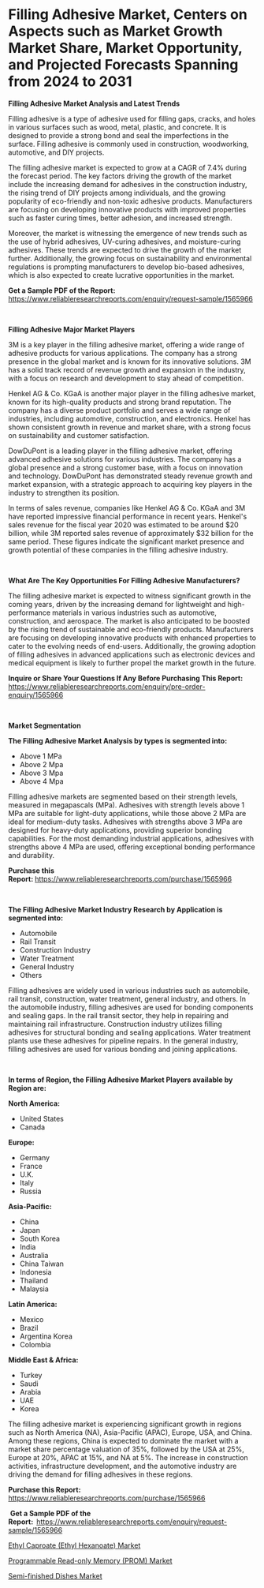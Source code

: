 <p><h1>Filling Adhesive Market, Centers on Aspects such as Market Growth Market Share, Market Opportunity, and Projected Forecasts Spanning from 2024 to 2031</h1></p><p><strong>Filling Adhesive Market Analysis and Latest Trends</strong></p>
<p><p>Filling adhesive is a type of adhesive used for filling gaps, cracks, and holes in various surfaces such as wood, metal, plastic, and concrete. It is designed to provide a strong bond and seal the imperfections in the surface. Filling adhesive is commonly used in construction, woodworking, automotive, and DIY projects.</p><p>The filling adhesive market is expected to grow at a CAGR of 7.4% during the forecast period. The key factors driving the growth of the market include the increasing demand for adhesives in the construction industry, the rising trend of DIY projects among individuals, and the growing popularity of eco-friendly and non-toxic adhesive products. Manufacturers are focusing on developing innovative products with improved properties such as faster curing times, better adhesion, and increased strength.</p><p>Moreover, the market is witnessing the emergence of new trends such as the use of hybrid adhesives, UV-curing adhesives, and moisture-curing adhesives. These trends are expected to drive the growth of the market further. Additionally, the growing focus on sustainability and environmental regulations is prompting manufacturers to develop bio-based adhesives, which is also expected to create lucrative opportunities in the market.</p></p>
<p><strong>Get a Sample PDF of the Report:&nbsp;</strong> <a href="https://www.reliableresearchreports.com/enquiry/request-sample/1565966">https://www.reliableresearchreports.com/enquiry/request-sample/1565966</a></p>
<p>&nbsp;</p>
<p><strong>Filling Adhesive Major Market Players</strong></p>
<p><p>3M is a key player in the filling adhesive market, offering a wide range of adhesive products for various applications. The company has a strong presence in the global market and is known for its innovative solutions. 3M has a solid track record of revenue growth and expansion in the industry, with a focus on research and development to stay ahead of competition.</p><p>Henkel AG & Co. KGaA is another major player in the filling adhesive market, known for its high-quality products and strong brand reputation. The company has a diverse product portfolio and serves a wide range of industries, including automotive, construction, and electronics. Henkel has shown consistent growth in revenue and market share, with a strong focus on sustainability and customer satisfaction.</p><p>DowDuPont is a leading player in the filling adhesive market, offering advanced adhesive solutions for various industries. The company has a global presence and a strong customer base, with a focus on innovation and technology. DowDuPont has demonstrated steady revenue growth and market expansion, with a strategic approach to acquiring key players in the industry to strengthen its position.</p><p>In terms of sales revenue, companies like Henkel AG & Co. KGaA and 3M have reported impressive financial performance in recent years. Henkel's sales revenue for the fiscal year 2020 was estimated to be around $20 billion, while 3M reported sales revenue of approximately $32 billion for the same period. These figures indicate the significant market presence and growth potential of these companies in the filling adhesive industry.</p></p>
<p>&nbsp;</p>
<p><strong>What Are The Key Opportunities For Filling Adhesive Manufacturers?</strong></p>
<p><p>The filling adhesive market is expected to witness significant growth in the coming years, driven by the increasing demand for lightweight and high-performance materials in various industries such as automotive, construction, and aerospace. The market is also anticipated to be boosted by the rising trend of sustainable and eco-friendly products. Manufacturers are focusing on developing innovative products with enhanced properties to cater to the evolving needs of end-users. Additionally, the growing adoption of filling adhesives in advanced applications such as electronic devices and medical equipment is likely to further propel the market growth in the future.</p></p>
<p><strong>Inquire or Share Your Questions If Any Before Purchasing This Report:</strong> <a href="https://www.reliableresearchreports.com/enquiry/pre-order-enquiry/1565966">https://www.reliableresearchreports.com/enquiry/pre-order-enquiry/1565966</a></p>
<p>&nbsp;</p>
<p><strong>Market Segmentation</strong></p>
<p><strong>The Filling Adhesive Market Analysis by types is segmented into:</strong></p>
<p><ul><li>Above 1 MPa</li><li>Above 2 Mpa</li><li>Above 3 Mpa</li><li>Above 4 Mpa</li></ul></p>
<p><p>Filling adhesive markets are segmented based on their strength levels, measured in megapascals (MPa). Adhesives with strength levels above 1 MPa are suitable for light-duty applications, while those above 2 MPa are ideal for medium-duty tasks. Adhesives with strengths above 3 MPa are designed for heavy-duty applications, providing superior bonding capabilities. For the most demanding industrial applications, adhesives with strengths above 4 MPa are used, offering exceptional bonding performance and durability.</p></p>
<p><strong>Purchase this Report:&nbsp;</strong><a href="https://www.reliableresearchreports.com/purchase/1565966">https://www.reliableresearchreports.com/purchase/1565966</a></p>
<p>&nbsp;</p>
<p><strong>The Filling Adhesive Market Industry Research by Application is segmented into:</strong></p>
<p><ul><li>Automobile</li><li>Rail Transit</li><li>Construction Industry</li><li>Water Treatment</li><li>General Industry</li><li>Others</li></ul></p>
<p><p>Filling adhesives are widely used in various industries such as automobile, rail transit, construction, water treatment, general industry, and others. In the automobile industry, filling adhesives are used for bonding components and sealing gaps. In the rail transit sector, they help in repairing and maintaining rail infrastructure. Construction industry utilizes filling adhesives for structural bonding and sealing applications. Water treatment plants use these adhesives for pipeline repairs. In the general industry, filling adhesives are used for various bonding and joining applications.</p></p>
<p>&nbsp;</p>
<p><strong>In terms of Region, the Filling Adhesive Market Players available by Region are:</strong></p>
<p>
    <p> <strong> North America: </strong>
        <ul>
            <li>United States</li>
            <li>Canada</li>
        </ul>
        </p> 
    <p> <strong> Europe: </strong>
        <ul>
            <li>Germany</li>
            <li>France</li>
            <li>U.K.</li>
            <li>Italy</li>
            <li>Russia</li>
        </ul>
        </p> 
    <p> <strong> Asia-Pacific: </strong>
        <ul>
            <li>China</li>
            <li>Japan</li>
            <li>South Korea</li>
            <li>India</li>
            <li>Australia</li>
            <li>China Taiwan</li>
            <li>Indonesia</li>
            <li>Thailand</li>
            <li>Malaysia</li>
        </ul>
        </p> 
    <p> <strong> Latin America: </strong>
        <ul>
            <li>Mexico</li>
            <li>Brazil</li>
            <li>Argentina Korea</li>
            <li>Colombia</li>
        </ul>
        </p> 
    <p> <strong> Middle East & Africa: </strong>
        <ul>
            <li>Turkey</li>
            <li>Saudi</li>
            <li>Arabia</li>
            <li>UAE</li>
            <li>Korea</li>
        </ul>
    </p>
    </p>
<p><p>The filling adhesive market is experiencing significant growth in regions such as North America (NA), Asia-Pacific (APAC), Europe, USA, and China. Among these regions, China is expected to dominate the market with a market share percentage valuation of 35%, followed by the USA at 25%, Europe at 20%, APAC at 15%, and NA at 5%. The increase in construction activities, infrastructure development, and the automotive industry are driving the demand for filling adhesives in these regions.</p></p>
<p><strong>Purchase this Report: </strong><a href="https://www.reliableresearchreports.com/purchase/1565966">https://www.reliableresearchreports.com/purchase/1565966</a></p>
<p>&nbsp;<strong>Get a Sample PDF of the Report:&nbsp;&nbsp;</strong><a href="https://www.reliableresearchreports.com/enquiry/request-sample/1565966">https://www.reliableresearchreports.com/enquiry/request-sample/1565966</a></p>
<p><strong></strong></p>
<p><p><a href="https://view.publitas.com/reportprime-1/ethyl-caproate-ethyl-hexanoate-market-size-share-trends-analysis-report-by-application-regional-outlook-competitive-strategies-and-segment-forecasts-2023-2030/">Ethyl Caproate (Ethyl Hexanoate) Market</a></p><p><a href="https://view.publitas.com/reportprime-1/programmable-read-only-memory-prom-market-furnish-information-about-market-size-market-share-market-dynamics-and-projections-spanning-from-2023-to-2030/">Programmable Read-only Memory (PROM) Market</a></p><p><a href="https://view.publitas.com/reportprime-1/global-semi-finished-dishes-market-size-and-market-trends-insights-and-projections-from-2023-to-2030/">Semi-finished Dishes Market</a></p></p>